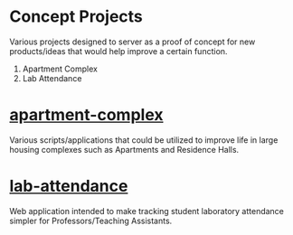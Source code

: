 # Concept Projects
Various projects designed to server as a proof of concept for new products/ideas that would help improve a certain function. 

1. Apartment Complex
2. Lab Attendance

# [apartment-complex](https://github.com/richardju97/concept-projects/tree/master/apartment-complex)
Various scripts/applications that could be utilized to improve life in large housing complexes such as Apartments and Residence Halls.

# [lab-attendance](https://github.com/richardju97/concept-projects/tree/master/lab-attendance)
Web application intended to make tracking student laboratory attendance simpler for Professors/Teaching Assistants.

